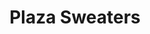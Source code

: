 ---
title: "Plaza Sweaters"
url: /ciudad-autonoma-de-buenos-aires/plaza-sweaters/
shop: Kleidung
---